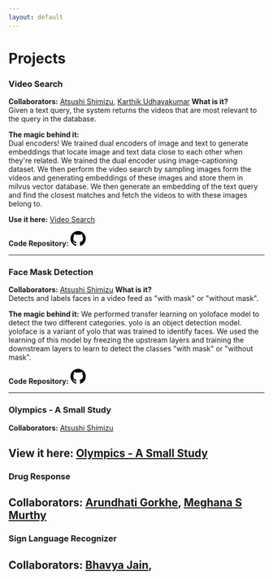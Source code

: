 ```yaml
---
layout: default
---
```


# Projects
### Video Search
**Collaborators:** <a href="https://www.linkedin.com/in/atsushi-shimizu/">Atsushi Shimizu</a>, <a href="https://www.linkedin.com/in/karthikudhay/">Karthik Udhayakumar</a> 
**What is it?**  
Given a text query, the system returns the videos that are most relevant to the query in the database.

**The magic behind it:**  
Dual encoders! We trained dual encoders of image and text to generate embeddings that locate image and text data close to each other when they're related. We trained the dual encoder using image-captioning dataset. We then perform the video search by sampling images form the videos and generating embeddings of these images and store them in milvus vector database. We then generate an embedding of the text query and find the closest matches and fetch the videos to with these images belong to.

**Use it here:** <a href="https://ansidd.github.io/video_search.html">Video Search</a>  

**Code Repository:** <a href="https://github.com/arjunnyu/video-search-dl"><img src="assets/bin/github.png" width="30" /></a>

---
### Face Mask Detection
**Collaborators:** <a href="https://www.linkedin.com/in/atsushi-shimizu/">Atsushi Shimizu</a>
**What is it?**  
Detects and labels faces in a video feed as "with mask" or "without mask".

**The magic behind it:**
We performed transfer learning on yoloface model to detect the two different categories. yolo is an object detection model. yoloface is a variant of yolo that was trained to identify faces. We used the learning of this model by freezing the upstream layers and training the downstream layers to learn to detect the classes "with mask" or "without mask".

**Code Repository:** <a href="https://github.com/satsushi0/CSGY6923-ML"><img src="assets/bin/github.png" width="30" /></a>


---
### Olympics - A Small Study
**Collaborators:** <a href="https://www.linkedin.com/in/atsushi-shimizu/">Atsushi Shimizu</a>

**View it here:** <a href="https://observablehq.com/@satsushi0/the-olympic-games-a-small-study">Olympics - A Small Study</a>
---
### Drug Response
**Collaborators:** <a href="https://www.linkedin.com/in/arundhati-g/">Arundhati Gorkhe</a>, <a href="https://www.linkedin.com/in/meghana-murthy-26a947150/">Meghana S Murthy</a>
---
### Sign Language Recognizer
**Collaborators:** <a href="https://www.linkedin.com/in/bhavya-97/">Bhavya Jain</a>,
---

